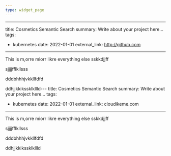 ```yaml
---
type: widget_page
---
```


---
title: Cosmetics Semantic Search
summary: Write about your project here...
tags:
  - kubernetes
date: 2022-01-01
external_link: http://github.com
---

This is m,orre miorr likre everything else
sskkdjjff

sjjjjfflkllsss


dddbhhhjvkkllfdfd


ddhjjkkikssklkllld---
title: Cosmetics Semantic Search
summary: Write about your project here...
tags:
  - kubernetes
date: 2022-01-01
external_link: cloudikeme.com
---

This is m,orre miorr likre everything else
sskkdjjff

sjjjjfflkllsss


dddbhhhjvkkllfdfd


ddhjjkkikssklkllld